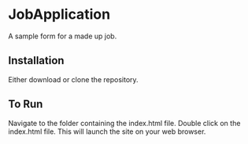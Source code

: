 # JobApplication
A sample form for a made up job.

## Installation
Either download or clone the repository.

## To Run
Navigate to the folder containing the index.html file. Double click on the index.html file. This will launch the site on your web browser.


